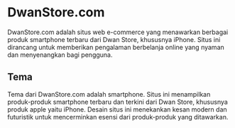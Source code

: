# DwanStore.com

DwanStore.com adalah situs web e-commerce yang menawarkan berbagai produk smartphone terbaru dari Dwan Store, khususnya iPhone. Situs ini dirancang untuk memberikan pengalaman berbelanja online yang nyaman dan menyenangkan bagi pengguna.

## Tema

Tema dari DwanStore.com adalah smartphone. Situs ini menampilkan produk-produk smartphone terbaru dan terkini dari Dwan Store, khususnya produk apple yaitu iPhone. Desain situs ini menekankan kesan modern dan futuristik untuk mencerminkan esensi dari produk-produk yang ditawarkan.
